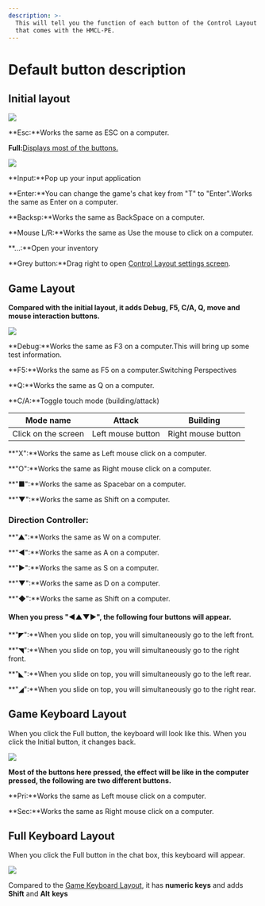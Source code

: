 ```yaml
---
description: >-
  This will tell you the function of each button of the Control Layout Pattern
  that comes with the HMCL-PE.
---
```


# Default button description

## Initial layout

![](../../.gitbook/assets/Screenshot\_2022-08-15-22-19-53-86\_d17cc25ab2657fb.jpg)

**Esc:**Works the same as ESC on a computer.

**Full:**[Displays most of the buttons.](default-button-description.md#game-keyboard-layout)

![](../../.gitbook/assets/Screenshot\_2022-08-15-22-24-50-12\_d17cc25ab2657fb.jpg)

**Input:**Pop up your input application

**Enter:**You can change the game's chat key from "T" to "Enter".Works the same as Enter on a computer.

**Backsp:**Works the same as BackSpace on a computer.

**Mouse L/R:**Works the same as Use the mouse to click on a computer.

**...:**Open your inventory

**Grey button:**Drag right to open [Control Layout settings screen](in-game-control-layout-pattern.md).

## Game Layout

**Compared with the initial layout, it adds Debug, F5, C/A, Q, move and mouse interaction buttons.**

![](../../.gitbook/assets/Screenshot\_2022-08-15-22-31-34-17\_d17cc25ab2657fb.jpg)

**Debug:**Works the same as F3 on a computer.This will bring up some test information.

**F5:**Works the same as F5 on a computer.Switching Perspectives

**Q:**Works the same as Q on a computer.

**C/A:**Toggle touch mode (building/attack)

| Mode name            | Attack            | Building           |
| -------------------- | ----------------- | ------------------ |
| Click on the screen  | Left mouse button | Right mouse button |

**"X":**Works the same as Left mouse click on a computer.

**"O":**Works the same as Right mouse click on a computer.

**"■":**Works the same as Spacebar on a computer.

**"▼":**Works the same as Shift on a computer.

### Direction Controller:

**"▲":**Works the same as W on a computer.

**"◀":**Works the same as A on a computer.

**"▶":**Works the same as S on a computer.

**"▼":**Works the same as D on a computer.

**"◆":**Works the same as Shift on a computer.

#### When you press "◀▲▼▶", the following four buttons will appear.

**"◤":**When you slide on top, you will simultaneously go to the left front.

**"◥":**When you slide on top, you will simultaneously go to the right front.

**"◣":**When you slide on top, you will simultaneously go to the left rear.

**"◢":**When you slide on top, you will simultaneously go to the right rear.

## Game Keyboard Layout

When you click the Full button, the keyboard will look like this. When you click the Initial button, it changes back.

![](../../.gitbook/assets/Screenshot\_2022-08-15-22-50-12-06\_d17cc25ab2657fb.jpg)

**Most of the buttons here pressed, the effect will be like in the computer pressed, the following are two different buttons.**

**Pri:**Works the same as Left mouse click on a computer.

**Sec:**Works the same as Right mouse click on a computer.

## Full Keyboard Layout

When you click the Full button in the chat box, this keyboard will appear.

![](../../.gitbook/assets/Screenshot\_2022-08-15-22-56-29-85\_d17cc25ab2657fb.jpg)

Compared to the [Game Keyboard Layout](default-button-description.md#game-keyboard-layout), it has **numeric keys** and adds **Shift** and **Alt** **keys**
